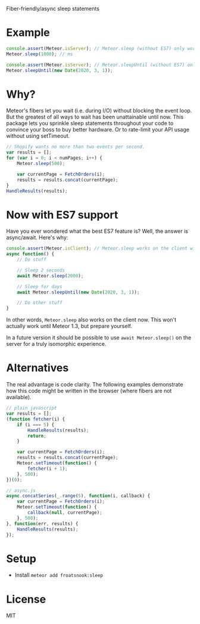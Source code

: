 Fiber-friendly/async sleep statements

Example
=======
```javascript
console.assert(Meteor.isServer); // Meteor.sleep (without ES7) only works on the server
Meteor.sleep(1000); // ms
```

```javascript
console.assert(Meteor.isServer); // Meteor.sleepUntil (without ES7) only works on the server
Meteor.sleepUntil(new Date(2020, 3, 1));
```

Why?
====
Meteor's fibers let you wait (i.e. during I/O) without blocking the event loop.  But the greatest of all ways to wait has been unattainable until now.  This package lets you sprinkle sleep statements throughout your code to convince your boss to buy better hardware.  Or to rate-limit your API usage without using setTimeout.

```javascript
// Shopify wants no more than two events per second.
var results = [];
for (var i = 0; i < numPages; i++) {
    Meteor.sleep(500);

    var currentPage = FetchOrders(i);
    results = results.concat(currentPage);
}
HandleResults(results);
```

Now with ES7 support
====================
Have you ever wondered what the best ES7 feature is?  Well, the answer is async/await.  Here's why:

```javascript
console.assert(Meteor.isClient); // Meteor.sleep works on the client with ES7
async function() {
    // Do stuff

    // Sleep 2 seconds
    await Meteor.sleep(2000);

    // Sleep for days
    await Meteor.sleepUntil(new Date(2020, 3, 1));

    // Do other stuff
}
```

In other words, `Meteor.sleep` also works on the client now.  This won't actually work until Meteor 1.3, but prepare yourself.

In a future version it should be possible to use `await Meteor.sleep()` on the server for a truly isomorphic experience.

Alternatives
============
The real advantage is code clarity.  The following examples demonstrate how this code might be written in the browser (where fibers are not available).

```javascript
// plain javascript
var results = [];
(function fetcher(i) {
    if (i === 5) {
        HandleResults(results);
        return;
    }

    var currentPage = FetchOrders(i);
    results = results.concat(currentPage);
    Meteor.setTimeout(function() {
        fetcher(i + 1);
    }, 500);
})(0);
```

```javascript
// async.js
async.concatSeries(_.range(5), function(i, callback) {
    var currentPage = FetchOrders(i);
    Meteor.setTimeout(function() {
        callback(null, currentPage);
    }, 500);
}, function(err, results) {
    HandleResults(results);
});
```

Setup
=====
* Install `meteor add froatsnook:sleep`

License
=======
MIT

